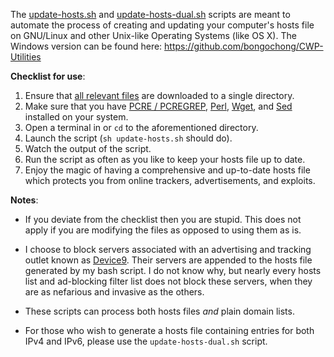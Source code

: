 The [update-hosts.sh](https://github.com/bongochong/CombinedPrivacyBlockLists/blob/master/BLT/update-hosts.sh) and [update-hosts-dual.sh](https://github.com/bongochong/CombinedPrivacyBlockLists/blob/master/BLT/update-hosts-dual.sh) scripts are meant to automate the process of creating and updating your computer's hosts file on GNU/Linux and other Unix-like Operating Systems (like OS X). The Windows version can be found here: https://github.com/bongochong/CWP-Utilities

**Checklist for use**:
1. Ensure that [all relevant files](https://github.com/bongochong/CombinedPrivacyBlockLists/tree/master/BLT) are downloaded to a single directory.
2. Make sure that you have [PCRE / PCREGREP](https://www.pcre.org/), [Perl](https://www.perl.com/about/), [Wget](https://www.gnu.org/software/wget/), and [Sed](https://www.gnu.org/software/sed/manual/sed.html) installed on your system.
3. Open a terminal in or `cd` to the aforementioned directory.
4. Launch the script (`sh update-hosts.sh` should do).
5. Watch the output of the script.
6. Run the script as often as you like to keep your hosts file up to date.
7. Enjoy the magic of having a comprehensive and up-to-date hosts file which protects you from online trackers, advertisements, and exploits.


**Notes**:
- If you deviate from the checklist then you are stupid. This does not apply if you are modifying the files as opposed to using them as is.

- I choose to block servers associated with an advertising and tracking outlet known as [Device9](https://www.bloomberg.com/research/stocks/private/snapshot.asp?privcapId=311903236). Their servers are appended to the hosts file generated by my bash script. I do not know why, but nearly every hosts list and ad-blocking filter list does not block these servers, when they are as nefarious and invasive as the others. 

- These scripts can process both hosts files *and* plain domain lists.  

- For those who wish to generate a hosts file containing entries for both IPv4 and IPv6, please use the `update-hosts-dual.sh` script.

